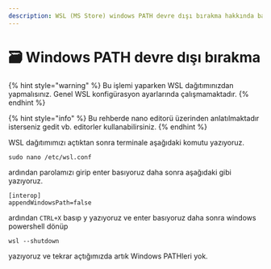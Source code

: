 ```yaml
---
description: WSL (MS Store) windows PATH devre dışı bırakma hakkında bahsettiğim rehberim.
---
```


# 🗃 Windows PATH devre dışı bırakma

{% hint style="warning" %}
Bu işlemi yaparken WSL dağıtımınızdan yapmalısınız. Genel WSL konfigürasyon ayarlarında çalışmamaktadır.
{% endhint %}

{% hint style="info" %}
Bu rehberde nano editorü üzerinden anlatılmaktadır isterseniz gedit vb. editorler kullanabilirsiniz.
{% endhint %}

WSL dağıtımımızı açtıktan sonra terminale aşağıdaki komutu yazıyoruz.

```
sudo nano /etc/wsl.conf
```

ardından parolamızı girip enter basıyoruz daha sonra aşağıdaki gibi yazıyoruz.

```
[interop]
appendWindowsPath=false
```

ardından `CTRL+X` basıp y yazıyoruz ve enter basıyoruz daha sonra windows powershell dönüp&#x20;

```
wsl --shutdown
```

yazıyoruz ve tekrar açtığımızda artık Windows PATHleri yok.
